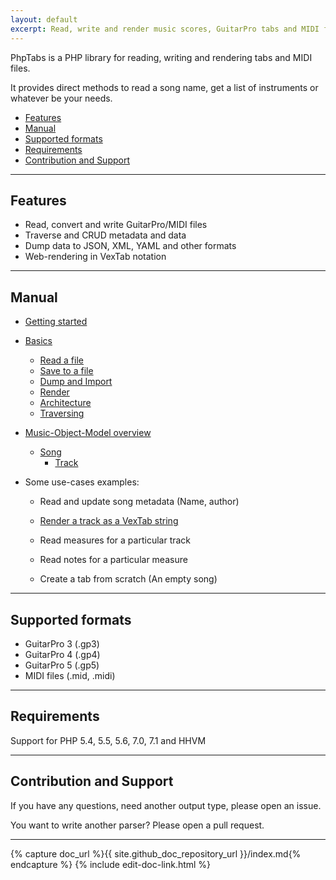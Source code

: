 ```yaml
---
layout: default
excerpt: Read, write and render music scores, GuitarPro tabs and MIDI files.
---
```


PhpTabs is a PHP library for reading, writing and rendering tabs and MIDI files.

It provides direct methods to read a song name, get a list of instruments or whatever be your needs.

- [Features](#features)
- [Manual](#manual)
- [Supported formats](#supported-formats)
- [Requirements](#requirements)
- [Contribution and Support](#contribution-and-support)

------------------------------------------------------------------------

## Features

- Read, convert and write GuitarPro/MIDI files
- Traverse and CRUD metadata and data
- Dump data to JSON, XML, YAML and other formats
- Web-rendering in VexTab notation

------------------------------------------------------------------------

## Manual

- [Getting started](/getting-started.html)

- [Basics](basics.html)
  - [Read a file](basics.html#read-from-a-file)
  - [Save to a file](basics.html#save-to-a-file)
  - [Dump and Import](basics.html#dump-and-import-data)
  - [Render](basics.html#render)
  - [Architecture](basics.html#architecture)
  - [Traversing](basics.html#traversing)

- [Music-Object-Model overview](phptabs.html)
  - [Song](music-song.html)
    - [Track](music-track.html)

- Some use-cases examples:

  - Read and update song metadata (Name, author)

  - [Render a track as a VexTab string](/render-as-vextab.html)

  - Read measures for a particular track

  - Read notes for a particular measure

  - Create a tab from scratch (An empty song)

------------------------------------------------------------------------

## Supported formats

- GuitarPro 3 (.gp3)
- GuitarPro 4 (.gp4)
- GuitarPro 5 (.gp5)
- MIDI files (.mid, .midi)

------------------------------------------------------------------------

## Requirements

Support for PHP 5.4, 5.5, 5.6, 7.0, 7.1 and HHVM

------------------------------------------------------------------------

## Contribution and Support

If you have any questions, need another output type, please open an issue.

You want to write another parser? Please open a pull request.

------------------------------------------------------------------------

{% capture doc_url %}{{ site.github_doc_repository_url }}/index.md{% endcapture %}
{% include edit-doc-link.html %}

